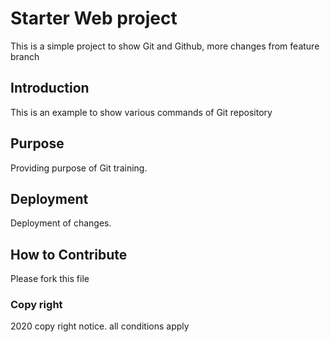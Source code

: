 # Starter Web project

This is a simple project to show Git and Github, more changes from feature branch

## Introduction

This is an example to show various commands of Git repository

## Purpose

Providing purpose of Git training.

## Deployment

Deployment of changes.

## How to Contribute

Please fork this file

### Copy right

2020 copy right notice. all conditions apply